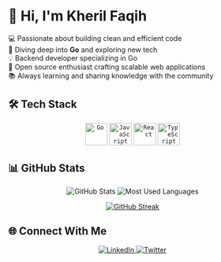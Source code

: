 # 👋 Hi, I'm Kheril Faqih

<div align="left">
  <div>
    💻 Passionate about building clean and efficient code
  </div>
  <div>
    🌱 Diving deep into <b>Go</b> and exploring new tech
  </div>
  <div>
    💡 Backend developer specializing in Go
  </div>
  <div>
    🚀 Open source enthusiast crafting scalable web applications
  </div>
  <div>
    📚 Always learning and sharing knowledge with the community
  </div>
</div>

## 🛠️ Tech Stack
<div align="center">
  <code><img width="45" src="https://user-images.githubusercontent.com/25181517/192149581-88194d20-1a37-4be8-8801-5dc0017ffbbe.png" alt="Go" title="Go"/></code>
  <code><img width="45" src="https://user-images.githubusercontent.com/25181517/117447155-6a868a00-af3d-11eb-9cfe-245df15c9f3f.png" alt="JavaScript" title="JavaScript"/></code>
  <code><img width="45" src="https://user-images.githubusercontent.com/25181517/183897015-94a058a6-b86e-4e42-a37f-bf92061753e5.png" alt="React" title="React"/></code>
  <code><img width="45" src="https://user-images.githubusercontent.com/25181517/183890598-19a0ac2d-e88a-4005-a8df-1ee36782fde1.png" alt="TypeScript" title="TypeScript"/></code>
</div>

## 📊 GitHub Stats

<div align="center">
  <img alt='GitHub Stats' src='https://github-readme-stats.vercel.app/api?username=savioruz&show_icons=true&bg_color=1e1e2e&text_color=cdd6f4&icon_color=cba6f7&title_color=94e2d5&hide_border=true' />
  
  <img alt='Most Used Languages' src='https://github-readme-stats.vercel.app/api/top-langs?username=savioruz&show_icons=true&locale=en&hide_progress=true&bg_color=1e1e2e&text_color=cdd6f4&icon_color=cba6f7&title_color=94e2d5&hide_border=true' />
  
  [![GitHub Streak](https://streak-stats.demolab.com?user=savioruz&theme=catppuccin-mocha&hide_border=true)](https://git.io/streak-stats)
</div>

## 🌐 Connect With Me

<div align="center">
  <a href="https://linkedin.com/in/savioruz" target="_blank">
    <img alt="LinkedIn" src="https://img.shields.io/badge/LinkedIn-%230077B5.svg?style=for-the-badge&logo=linkedin&logoColor=white" />
  </a>
  <a href="https://twitter.com/rill_blastmith" target="_blank">
    <img alt="Twitter" src="https://img.shields.io/badge/Twitter-%231DA1F2.svg?style=for-the-badge&logo=twitter&logoColor=white" />
  </a>
</div>
